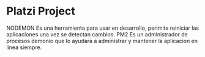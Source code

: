 # Platzi Project
NODEMON
Es una herramienta para usar en desarrollo, perimite reiniciar las aplicaciones una vez se detectan cambios.
PM2
Es un administrador de procesos demonio que lo ayudara a administrar y mantener la aplicacion en linea siempre.
